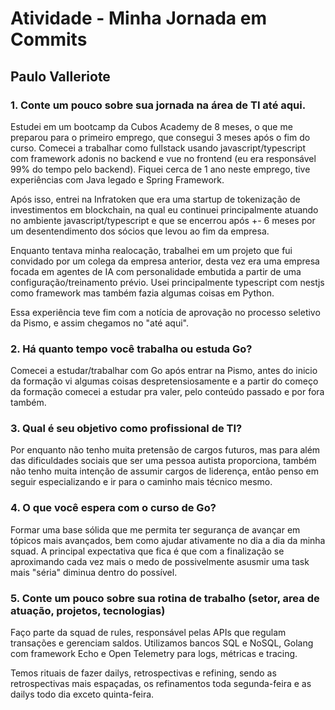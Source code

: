 # Atividade - Minha Jornada em Commits
## Paulo Valleriote

### 1. Conte um pouco sobre sua jornada na área de TI até aqui.
Estudei em um bootcamp da Cubos Academy de 8 meses, o que me preparou para o primeiro emprego, que consegui 3 meses após o fim do curso. Comecei a trabalhar como fullstack usando javascript/typescript com framework adonis no backend e vue no frontend (eu era responsável 99% do tempo pelo backend). Fiquei cerca de 1 ano neste emprego, tive experiências com Java legado e Spring Framework.

Após isso, entrei na Infratoken que era uma startup de tokenização de investimentos em blockchain, na qual eu continuei principalmente atuando no ambiente javascript/typescript e que se encerrou após +- 6 meses por um desentendimento dos sócios que levou ao fim da empresa.

Enquanto tentava minha realocação, trabalhei em um projeto que fui convidado por um colega da empresa anterior, desta vez era uma empresa focada em agentes de IA com personalidade embutida a partir de uma configuração/treinamento prévio. Usei principalmente typescript com nestjs como framework mas também fazia algumas coisas em Python.

Essa experiência teve fim com a notícia de aprovação no processo seletivo da Pismo, e assim chegamos no "até aqui".

### 2. Há quanto tempo você trabalha ou estuda Go?
Comecei a estudar/trabalhar com Go após entrar na Pismo, antes do inicio da formação vi algumas coisas despretensiosamente e a partir do começo da formação comecei a estudar pra valer, pelo conteúdo passado e por fora também.

### 3. Qual é seu objetivo como profissional de TI?
Por enquanto não tenho muita pretensão de cargos futuros, mas para além das dificuldades sociais que ser uma pessoa autista proporciona, também não tenho muita intenção de assumir cargos de liderença, então penso em seguir especializando e ir para o caminho mais técnico mesmo.

### 4. O que você espera com o curso de Go?
Formar uma base sólida que me permita ter segurança de avançar em tópicos mais avançados, bem como ajudar ativamente no dia a dia da minha squad. A principal expectativa que fica é que com a finalização se aproximando cada vez mais o medo de possivelmente asusmir uma task mais "séria" diminua dentro do possível.

### 5. Conte um pouco sobre sua rotina de trabalho (setor, area de atuação, projetos, tecnologias)
Faço parte da squad de rules, responsável pelas APIs que regulam transações e gerenciam saldos. Utilizamos bancos SQL e NoSQL, Golang com framework Echo e Open Telemetry para logs, métricas e tracing.

Temos rituais de fazer dailys, retrospectivas e refining, sendo as retrospectivas mais espaçadas, os refinamentos toda segunda-feira e as dailys todo dia exceto quinta-feira.